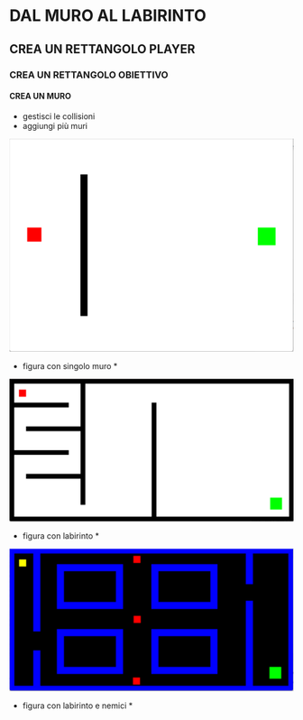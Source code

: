 # DAL MURO AL LABIRINTO

## CREA UN RETTANGOLO PLAYER

### CREA UN RETTANGOLO OBIETTIVO

#### CREA UN MURO

- gestisci le collisioni
- aggiungi più muri

![figura 1](../images/wall.png)
* figura con singolo muro *

![figura 2](../images/maze.png)
* figura con labirinto *

![figura 3](../images/maze_enemy.png)
* figura con labirinto e nemici * 
